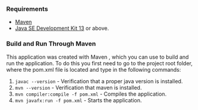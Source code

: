 ### Requirements 

* [Maven](https://maven.apache.org/)
* [Java SE Development Kit 13](https://www.oracle.com/technetwork/java/javase/downloads/jdk13-downloads-5672538.html) or above.

### Build and Run Through Maven 

This application was created with Maven
, which you can use to build and run the application. To do this you first need to go to the project root folder, where the pom.xml file is located and type in the following commands:

1. `javac --version` - Verification that a proper java version is installed. 
2. `mvn --version` - Verification that maven is installed. 
3. `mvn compiler:compile -f pom.xml` - Compiles the application. 
4. `mvn javafx:run -f pom.xml` - Starts the application. 

 
 